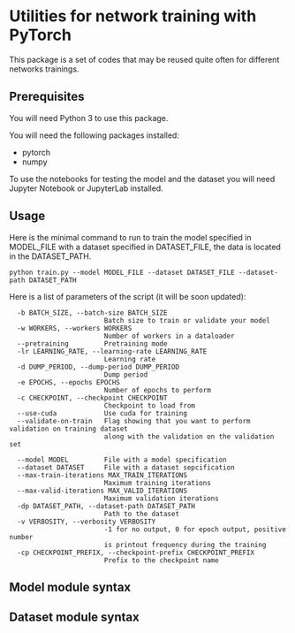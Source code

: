 
# Utilities for network training with PyTorch

This package is a set of codes that may be reused quite often
for different networks trainings.

## Prerequisites

You will need Python 3 to use this package.

You will need the following packages installed:
* pytorch
* numpy

To use the notebooks for testing the model and the dataset you
will need Jupyter Notebook or JupyterLab installed.

## Usage

Here is the minimal command to run to train the model specified in MODEL_FILE with a
dataset specified in DATASET_FILE, the data is located in the DATASET_PATH.

```
python train.py --model MODEL_FILE --dataset DATASET_FILE --dataset-path DATASET_PATH
```

Here is a list of parameters of the script (it will be soon updated):

```
  -b BATCH_SIZE, --batch-size BATCH_SIZE
                        Batch size to train or validate your model
  -w WORKERS, --workers WORKERS
                        Number of workers in a dataloader
  --pretraining         Pretraining mode
  -lr LEARNING_RATE, --learning-rate LEARNING_RATE
                        Learning rate
  -d DUMP_PERIOD, --dump-period DUMP_PERIOD
                        Dump period
  -e EPOCHS, --epochs EPOCHS
                        Number of epochs to perform
  -c CHECKPOINT, --checkpoint CHECKPOINT
                        Checkpoint to load from
  --use-cuda            Use cuda for training
  --validate-on-train   Flag showing that you want to perform validation on training dataset 
                        along with the validation on the validation set
                        
  --model MODEL         File with a model specification
  --dataset DATASET     File with a dataset sepcification
  --max-train-iterations MAX_TRAIN_ITERATIONS
                        Maximum training iterations
  --max-valid-iterations MAX_VALID_ITERATIONS
                        Maximum validation iterations
  -dp DATASET_PATH, --dataset-path DATASET_PATH
                        Path to the dataset
  -v VERBOSITY, --verbosity VERBOSITY
                        -1 for no output, 0 for epoch output, positive number
                        is printout frequency during the training
  -cp CHECKPOINT_PREFIX, --checkpoint-prefix CHECKPOINT_PREFIX
                        Prefix to the checkpoint name

```

## Model module syntax

## Dataset module syntax

